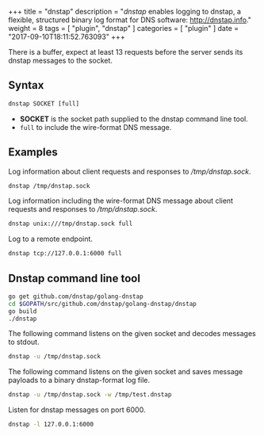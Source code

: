 +++
title = "dnstap"
description = "*dnstap* enables logging to dnstap, a flexible, structured binary log format for DNS software: http://dnstap.info."
weight = 8
tags = [ "plugin", "dnstap" ]
categories = [ "plugin" ]
date = "2017-09-10T18:11:52.763093"
+++

There is a buffer, expect at least 13 requests before the server sends its dnstap messages to the socket.

## Syntax

~~~ txt
dnstap SOCKET [full]
~~~

* **SOCKET** is the socket path supplied to the dnstap command line tool.
* `full` to include the wire-format DNS message.

## Examples

Log information about client requests and responses to */tmp/dnstap.sock*.

~~~ txt
dnstap /tmp/dnstap.sock
~~~

Log information including the wire-format DNS message about client requests and responses to */tmp/dnstap.sock*.

~~~ txt
dnstap unix:///tmp/dnstap.sock full
~~~

Log to a remote endpoint.

~~~ txt
dnstap tcp://127.0.0.1:6000 full
~~~

## Dnstap command line tool

~~~ sh
go get github.com/dnstap/golang-dnstap
cd $GOPATH/src/github.com/dnstap/golang-dnstap/dnstap
go build
./dnstap
~~~

The following command listens on the given socket and decodes messages to stdout.

~~~ sh
dnstap -u /tmp/dnstap.sock
~~~

The following command listens on the given socket and saves message payloads to a binary dnstap-format log file.

~~~ sh
dnstap -u /tmp/dnstap.sock -w /tmp/test.dnstap
~~~

Listen for dnstap messages on port 6000.

~~~ sh
dnstap -l 127.0.0.1:6000
~~~
